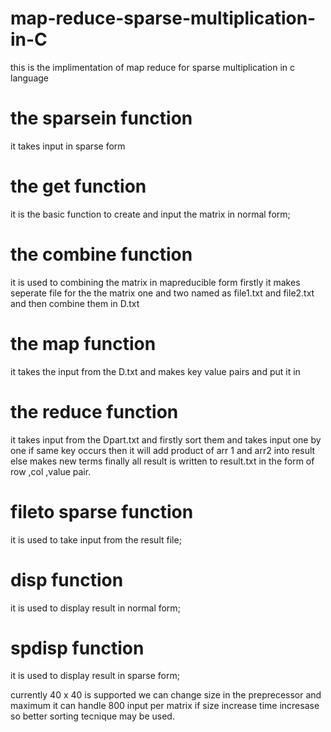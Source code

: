 # map-reduce-sparse-multiplication-in-C
this is the implimentation of map reduce  for sparse multiplication in c language 

# the sparsein function
it takes input in sparse form

# the get function
it is  the basic function to create and input the matrix in normal form;



# the combine function 
it is used to combining the matrix in mapreducible form
firstly it makes seperate file for the the matrix one and two named as file1.txt and file2.txt and then combine them in D.txt

# the map function
it takes the input from the D.txt and makes key value pairs and put it in 



# the reduce function 
it takes input from the Dpart.txt and firstly sort them
and takes input one by one if same key occurs then it will add product of 
arr 1 and arr2 into result else
makes new terms
finally all result is written to result.txt 
in the form of row ,col ,value pair.

# fileto sparse function
it is used to take input from the result file;

# disp function 
it is used to display result in normal form;

# spdisp function

it is used to display result in sparse form;

currently 40 x 40 is supported we can change size in the preprecessor 
and maximum it can handle 800 input per matrix if size increase time incresase so better sorting tecnique may be used.